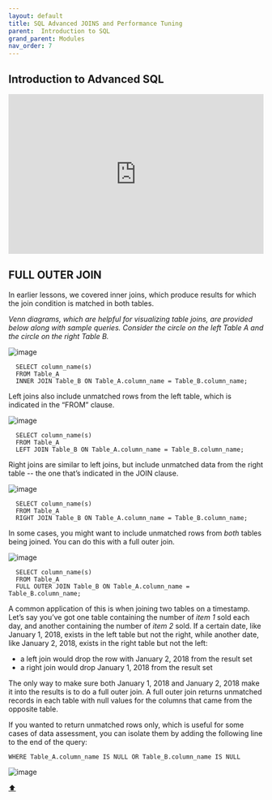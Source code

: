```yaml
---
layout: default
title: SQL Advanced JOINS and Performance Tuning
parent:  Introduction to SQL
grand_parent: Modules
nav_order: 7
---
```


## Introduction to Advanced SQL

<iframe width="100%" height="315" src="https://www.youtube.com/embed/i0VaVPIKUks" frameborder="0" allow="accelerometer; autoplay; clipboard-write; encrypted-media; gyroscope; picture-in-picture" allowfullscreen></iframe>

## FULL OUTER JOIN
In earlier lessons, we covered inner joins, which produce results for which the join condition is matched in both tables.

*Venn diagrams, which are helpful for visualizing table joins, are provided below along with sample queries. Consider the circle on the left Table A and the circle on the right Table B.*

![image](https://video.udacity-data.com/topher/2017/November/5a147488_inner-join/inner-join.png)

```
  SELECT column_name(s)
  FROM Table_A
  INNER JOIN Table_B ON Table_A.column_name = Table_B.column_name;
```

Left joins also include unmatched rows from the left table, which is indicated in the “FROM” clause.

![image](https://video.udacity-data.com/topher/2017/November/5a147484_left-join/left-join.png)

```
  SELECT column_name(s)
  FROM Table_A
  LEFT JOIN Table_B ON Table_A.column_name = Table_B.column_name;
```
Right joins are similar to left joins, but include unmatched data from the right table -- the one that’s indicated in the JOIN clause.

![image](https://video.udacity-data.com/topher/2017/November/5a147485_right-join/right-join.png)

```
  SELECT column_name(s)
  FROM Table_A
  RIGHT JOIN Table_B ON Table_A.column_name = Table_B.column_name;
```

In some cases, you might want to include unmatched rows from *both* tables being joined. You can do this with a full outer join.

![image](https://video.udacity-data.com/topher/2017/November/5a147487_full-outer-join/full-outer-join.png)

```
  SELECT column_name(s)
  FROM Table_A
  FULL OUTER JOIN Table_B ON Table_A.column_name = Table_B.column_name;
```
A common application of this is when joining two tables on a timestamp. Let’s say you’ve got one table containing the number of *item 1* sold each day, and another containing the number of *item 2* sold. If a certain date, like January 1, 2018, exists in the left table but not the right, while another date, like January 2, 2018, exists in the right table but not the left:

* a left join would drop the row with January 2, 2018 from the result set
* a right join would drop January 1, 2018 from the result set

The only way to make sure both January 1, 2018 and January 2, 2018 make it into the results is to do a full outer join. A full outer join returns unmatched records in each table with null values for the columns that came from the opposite table.

If you wanted to return unmatched rows only, which is useful for some cases of data assessment, you can isolate them by adding the following line to the end of the query:

`WHERE Table_A.column_name IS NULL OR Table_B.column_name IS NULL`

![image](https://video.udacity-data.com/topher/2017/November/5a147485_full-outer-join-if-null/full-outer-join-if-null.png)

[:arrow_up:](#)
